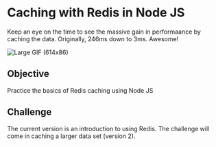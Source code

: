 # Caching with Redis in Node JS

Keep an eye on the time to see the massive gain in performaance by caching the data. Originally, 246ms down to 3ms. Awesome!

![Large GIF (614x86)](https://user-images.githubusercontent.com/47830532/106183327-b323ef80-6165-11eb-8d7a-09e159f46abd.gif)

## Objective

Practice the basics of Redis caching using Node JS

## Challenge

The current version is an introduction to using Redis. The challenge will come in caching a larger data set (version 2).
